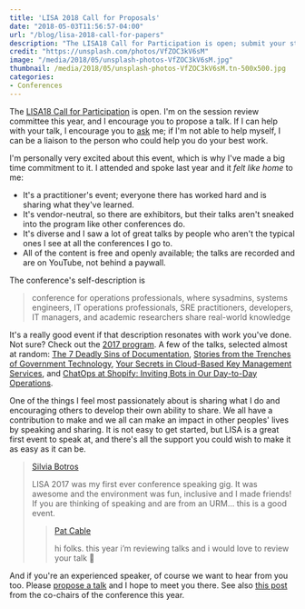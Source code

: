 ```yaml
---
title: 'LISA 2018 Call for Proposals'
date: "2018-05-03T11:56:57-04:00"
url: "/blog/lisa-2018-call-for-papers"
description: "The LISA18 Call for Participation is open; submit your story!"
credit: "https://unsplash.com/photos/VfZOC3kV6sM"
image: "/media/2018/05/unsplash-photos-VfZOC3kV6sM.jpg"
thumbnail: /media/2018/05/unsplash-photos-VfZOC3kV6sM.tn-500x500.jpg
categories:
- Conferences
---
```


The [LISA18 Call for
Participation](https://www.usenix.org/conference/lisa18/call-for-participation)
is open. I'm on the session review committee this year, and I encourage you to
propose a talk. If I can help with your talk, I encourage you to
[ask](https://twitter.com/xaprb) me; if I'm not able to help myself, I can be a
liaison to the person who could help you do your best work.

<!--more-->

I'm personally very excited about this event, which is why I've made a big time
commitment to it. I attended and spoke last year and it *felt like home* to me:

- It's a practitioner's event; everyone there has worked hard and is sharing
  what they've learned.
- It's vendor-neutral, so there are exhibitors, but their talks aren't sneaked
  into the program like other conferences do.
- It's diverse and I saw a lot of great talks by people who aren't the typical
  ones I see at all the conferences I go to.
- All of the content is free and openly available; the talks are recorded and
  are on YouTube, not behind a paywall.

The conference's self-description is

> conference for operations professionals, where sysadmins, systems engineers, IT operations professionals, SRE practitioners, developers, IT managers, and academic researchers share real-world knowledge

It's a really good event if that description resonates with work you've done.
Not sure? Check out the [2017 program](https://www.usenix.org/conference/lisa17/conference-program). A few of the talks, selected almost at random: [The 7 Deadly Sins of Documentation](https://www.usenix.org/conference/lisa17/conference-program/presentation/blackwell),  [Stories from the Trenches of Government Technology](https://www.usenix.org/conference/lisa17/presentation/cutts), [Your Secrets in Cloud-Based Key Management Services](https://www.usenix.org/conference/lisa17/conference-program/presentation/oboyle), and [ChatOps at Shopify: Inviting Bots in Our Day-to-Day Operations](https://www.usenix.org/conference/lisa17/conference-program/presentation/niyonkuru).

One of the things I feel most passionately about is sharing what I do and
encouraging others to develop their own ability to share. We all have a
contribution to make and we all can make an impact in other peoples' lives by
speaking and sharing. It is not easy to get started, but LISA is a great first
event to speak at, and there's all the support you could wish to make it as
easy as it can be.

> [Silvia Botros](https://twitter.com/dbsmasher/status/984459366718828544)
>
> LISA 2017 was my first ever conference speaking gig. It was awesome and the environment was fun, inclusive and I made friends! If you are thinking of speaking and are from an URM... this is a good event.
>
>> [Pat Cable](https://twitter.com/patcable/status/984409402869452800)
>>
>> hi folks. this year i’m reviewing talks and i would love to review your talk 🎉 

And if you're an experienced speaker, of course we want to hear from you too. Please [propose a talk](https://www.usenix.org/conference/lisa18/call-for-participation) and I hope to meet you there. See also [this post](http://www.brendangregg.com/blog/2018-04-30/usenix-lisa-2018-cfp.html) from the co-chairs of the conference this year.
